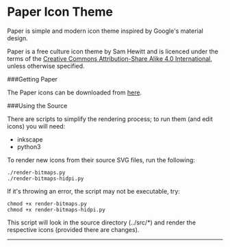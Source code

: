 Paper Icon Theme
===================

Paper is simple and modern icon theme inspired by Google's material design.

Paper is a free culture icon theme by Sam Hewitt and is licenced under the terms of the [Creative Commons
Attribution-Share Alike 4.0 International](https://creativecommons.org/licenses/by-sa/4.0/), unless otherwise specified.

###Getting Paper

The Paper icons can be downloaded from [here](https://github.com/snwh/paper-icon-theme/archive/master.zip).

###Using the Source

There are scripts to simplify the rendering process; to run them (and edit icons) you will need:

 * inkscape
 * python3

To render new icons from their source SVG files, run the following:

	./render-bitmaps.py
	./render-bitmaps-hidpi.py

If it's throwing an error, the script may not be executable, try:

	chmod +x render-bitmaps.py
	chmod +x render-bitmaps-hidpi.py

This script will look in the source directory (../src/*) and render the respective icons (provided there are changes).

-----------
